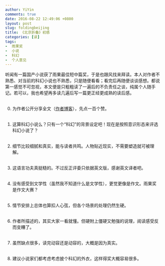 ```yaml
---
author: YiYin
comments: true
date: 2016-08-22 12:49:06 +0800
layout: post
slug: foldingbeijing
title: 《北京折叠》初感
categories: [读]
tags:
-  雨果奖
-  小说
-  科幻
-  个人意见
---
```


<div class="readreview">
听闻有一篇国产小说获了雨果最佳短中篇奖，于是也跟风找来拜读。本人对作者不熟悉、对当前的科幻小说也不熟悉，只是随便看看；看完后再随便谈谈感想。都说第一感觉不可忽视，本文便是只粗粗读了一遍后的不负责任之谈，纯属个人随手记。若可以，我也希望再多读几遍后写一篇更正经更成熟的读后感。<br><br>

0. 为作者公开分享全文（<a href="http://jessica-hjf.blog.163.com/blog/static/278128102015240444791/" target="_blank">作者博客</a>），先点一百个赞。<br><br>

1. 这算科幻小说么？只有一个“科幻”的背景设定吧！现在是按照意识形态来评选科幻小说了？<br><br>

2. 细节比较细腻和真实，能与读者共鸣。人物贴近现实，不需要塑造就可被理解。<br><br>

3. 这语言功夫真挺糙的。不过反正评委只依据英文版，感谢英文译者吧。<br><br>
 
4. 没有感受到文学性（虽然我不知道什么是文学性），更觉更像是作文。雨果奖是作文大赛？<br><br>

5. 情节安排上总体也算扣人心弦，但各个场景的处理仍然生硬。<br><br>

6. 作者所描述的，其实大家一看就懂。但硬附上僵硬又勉强的说理，阅读感受反而变糟了。<br><br>

7. 虽然缺点很多，读完动容还是动容的，大概是因为真实。<br><br>

8. 建议小说家们都考虑考虑披个科幻的外衣，这样得奖大概容易很多。<br><br>
</div>
